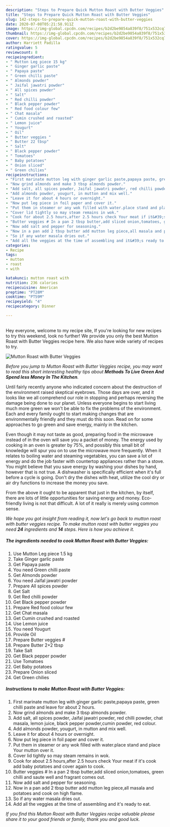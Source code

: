 ```yaml
---
description: "Steps to Prepare Quick Mutton Roast with Butter Veggies"
title: "Steps to Prepare Quick Mutton Roast with Butter Veggies"
slug: 142-steps-to-prepare-quick-mutton-roast-with-butter-veggies
date: 2020-07-08T05:21:58.911Z
image: https://img-global.cpcdn.com/recipes/b2d2be9854a839f8/751x532cq70/mutton-roast-with-butter-veggies-recipe-main-photo.jpg
thumbnail: https://img-global.cpcdn.com/recipes/b2d2be9854a839f8/751x532cq70/mutton-roast-with-butter-veggies-recipe-main-photo.jpg
cover: https://img-global.cpcdn.com/recipes/b2d2be9854a839f8/751x532cq70/mutton-roast-with-butter-veggies-recipe-main-photo.jpg
author: Harriett Padilla
ratingvalue: 5
reviewcount: 8
recipeingredient:
- " Mutton Leg piece 15 kg"
- " Ginger garlic paste"
- " Papaya paste"
- " Green chilli paste"
- " Almonds powder"
- " Jaifal jawatri powder"
- " All spices powder"
- " Salt"
- " Red chilli powder"
- " Black pepper powder"
- " Red food colour few"
- " Chat masala"
- " Cumin crushed and roasted"
- " Lemon juice"
- " Yougurt"
- " Oil"
- " Butter veggies "
- " Butter 22 tbsp"
- " Salt"
- " Black pepper powder"
- " Tomatoes"
- " Baby potatoes"
- " Onion sliced"
- " Green chilies"
recipeinstructions:
- "First marinate mutton leg with ginger garlic paste,papaya paste, green chilli paste and leave for about 2 hours."
- "Now grind almonds and make 3 tbsp almonds powder."
- "Add salt, all spices powder, Jaifal jawatri powder, red chilli powder, chat masala, lemon juice, black pepper powder,cumin powder, red colour."
- "Add almonds powder, yougurt, in mutton and mix well."
- "Leave it for about 4 hours or overnight."
- "Now put leg piece in foil paper and cover it."
- "Put them in steamer or any wok filled with water.place stand and place Your mutton over it."
- "Cover lid tightly so may steam remains in wok."
- "Cook for about 2.5 hours,after 2.5 hours check Your meat if it&#39;s cook add baby potatoes and cover again to cook."
- "Butter veggies # In a pan 2 tbsp butter,add sliced onion,tomatoes, green chilli and saute well and fragrant comes out."
- "Now add salt and pepper for seasoning."
- "Now in a pan add 2 tbsp butter add mutton leg piece,all masala and potatoes and cook on high flame."
- "So if any water masala dries out."
- "Add all the veggies at the time of assembling and it&#39;s ready to eat."
categories:
- Recipe
tags:
- mutton
- roast
- with

katakunci: mutton roast with 
nutrition: 236 calories
recipecuisine: American
preptime: "PT28M"
cooktime: "PT59M"
recipeyield: "4"
recipecategory: Dinner

---
```

<br>
Hey everyone, welcome to my recipe site, If you're looking for new recipes to try this weekend, look no further! We provide you only the best Mutton Roast with Butter Veggies recipe here. We also have wide variety of recipes to try.
<br>


![Mutton Roast with Butter Veggies](https://img-global.cpcdn.com/recipes/b2d2be9854a839f8/751x532cq70/mutton-roast-with-butter-veggies-recipe-main-photo.jpg)

<i>Before you jump to Mutton Roast with Butter Veggies recipe, you may want to read this short interesting healthy tips about 
<strong>Methods To Live Green And Spend less Money In The Kitchen</strong>.</i>
</br>

Until fairly recently anyone who indicated concern about the destruction of the environment raised skeptical eyebrows. Those days are over, and it looks like we all comprehend our role in stopping and perhaps reversing the damage being done to our planet. Unless everyone begins to start living much more green we won't be able to fix the problems of the environment. Each and every family ought to start making changes that are environmentally friendly and they must do this soon. Read on for some approaches to go green and save energy, mainly in the kitchen.

Even though it may not taste as good, preparing food in the microwave instead of in the oven will save you a packet of money. The energy used by cooking in an oven is greater by 75%, and possibly this small bit of knowledge will spur you on to use the microwave more frequently. When it relates to boiling water and steaming vegetables, you can save a lot of energy and do the job faster with countertop appliances rather than a stove. You might believe that you save energy by washing your dishes by hand, however that is not true. A dishwasher is specifically efficient when it's full before a cycle is going. Don't dry the dishes with heat, utilize the cool dry or air dry functions to increase the money you save.

From the above it ought to be apparent that just in the kitchen, by itself, there are lots of little opportunities for saving energy and money. Eco-friendly living is not that difficult. A lot of it really is merely using common sense.


<i>We hope you got insight from reading it, now let's go back to mutton roast with butter veggies recipe. To make mutton roast with butter veggies you need <strong>24</strong> ingredients and <strong>14</strong> steps. Here is how you achieve it.
</i>

##### The ingredients needed to cook Mutton Roast with Butter Veggies:

1. Use  Mutton Leg piece 1.5 kg
1. Take  Ginger garlic paste
1. Get  Papaya paste
1. You need  Green chilli paste
1. Get  Almonds powder
1. You need  Jaifal jawatri powder
1. Prepare  All spices powder
1. Get  Salt
1. Get  Red chilli powder
1. Get  Black pepper powder
1. Prepare  Red food colour few
1. Get  Chat masala
1. Get  Cumin crushed and roasted
1. Use  Lemon juice
1. You need  Yougurt
1. Provide  Oil
1. Prepare  Butter veggies #
1. Prepare  Butter 2+2 tbsp
1. Take  Salt
1. Get  Black pepper powder
1. Use  Tomatoes
1. Get  Baby potatoes
1. Prepare  Onion sliced
1. Get  Green chilies


##### Instructions to make Mutton Roast with Butter Veggies:

1. First marinate mutton leg with ginger garlic paste,papaya paste, green chilli paste and leave for about 2 hours.
1. Now grind almonds and make 3 tbsp almonds powder.
1. Add salt, all spices powder, Jaifal jawatri powder, red chilli powder, chat masala, lemon juice, black pepper powder,cumin powder, red colour.
1. Add almonds powder, yougurt, in mutton and mix well.
1. Leave it for about 4 hours or overnight.
1. Now put leg piece in foil paper and cover it.
1. Put them in steamer or any wok filled with water.place stand and place Your mutton over it.
1. Cover lid tightly so may steam remains in wok.
1. Cook for about 2.5 hours,after 2.5 hours check Your meat if it&#39;s cook add baby potatoes and cover again to cook.
1. Butter veggies # In a pan 2 tbsp butter,add sliced onion,tomatoes, green chilli and saute well and fragrant comes out.
1. Now add salt and pepper for seasoning.
1. Now in a pan add 2 tbsp butter add mutton leg piece,all masala and potatoes and cook on high flame.
1. So if any water masala dries out.
1. Add all the veggies at the time of assembling and it&#39;s ready to eat.


<i>If you find this Mutton Roast with Butter Veggies recipe valuable please share it to your good friends or family, thank you and good luck.</i>
